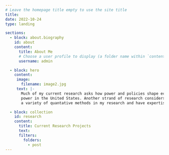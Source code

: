 ```yaml
---
# Leave the homepage title empty to use the site title
title:
date: 2022-10-24
type: landing

sections:
  - block: about.biography
    id: about
    content:
      title: About Me
      # Choose a user profile to display (a folder name within `content/authors/`)
      username: admin

  - block: hero
    content:
     image:
       filename: image2.jpg
     text: |-
       Much of my current research asks how power and policies shape economic inequality. One strand of research focuses on labor market inequality and the returns to worker 
       power in the United States. Another strand of research considers the institutional and relational sources of financial disparities in credit, debt, and wealth. I leverage 
       a variety of quantative methods in my research and have expertise in both survey and large-N administrative data analysis.

  - block: collection
    id: research
    content:
      title: Current Research Projects
      text:
      filters:
        folders:
          - post
---
```

